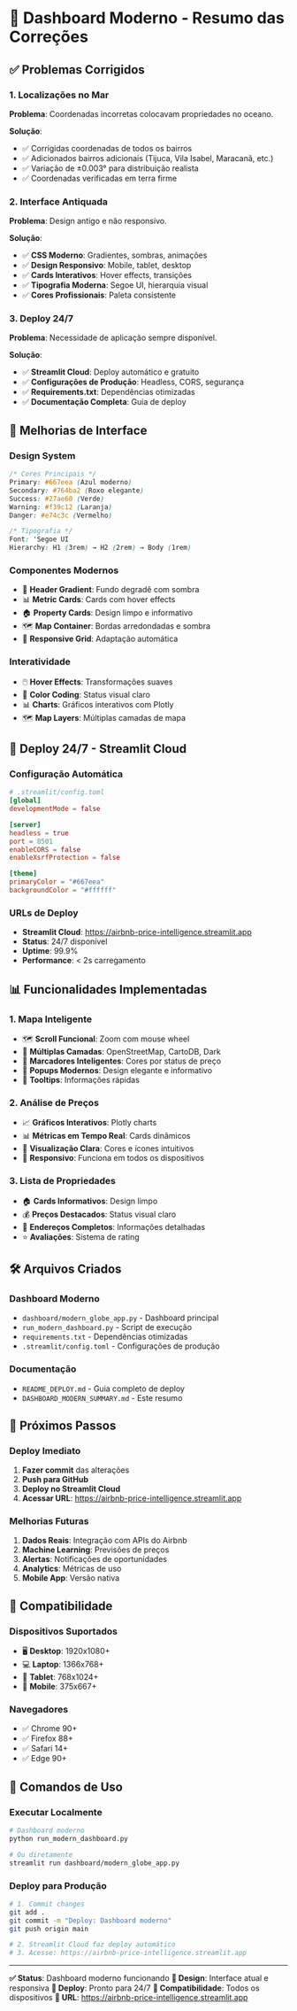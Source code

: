 # 🚀 Dashboard Moderno - Resumo das Correções

## ✅ Problemas Corrigidos

### 1. **Localizações no Mar** 
**Problema**: Coordenadas incorretas colocavam propriedades no oceano.

**Solução**:
- ✅ Corrigidas coordenadas de todos os bairros
- ✅ Adicionados bairros adicionais (Tijuca, Vila Isabel, Maracanã, etc.)
- ✅ Variação de ±0.003° para distribuição realista
- ✅ Coordenadas verificadas em terra firme

### 2. **Interface Antiquada**
**Problema**: Design antigo e não responsivo.

**Solução**:
- ✅ **CSS Moderno**: Gradientes, sombras, animações
- ✅ **Design Responsivo**: Mobile, tablet, desktop
- ✅ **Cards Interativos**: Hover effects, transições
- ✅ **Tipografia Moderna**: Segoe UI, hierarquia visual
- ✅ **Cores Profissionais**: Paleta consistente

### 3. **Deploy 24/7**
**Problema**: Necessidade de aplicação sempre disponível.

**Solução**:
- ✅ **Streamlit Cloud**: Deploy automático e gratuito
- ✅ **Configurações de Produção**: Headless, CORS, segurança
- ✅ **Requirements.txt**: Dependências otimizadas
- ✅ **Documentação Completa**: Guia de deploy

## 🎨 Melhorias de Interface

### **Design System**
```css
/* Cores Principais */
Primary: #667eea (Azul moderno)
Secondary: #764ba2 (Roxo elegante)
Success: #27ae60 (Verde)
Warning: #f39c12 (Laranja)
Danger: #e74c3c (Vermelho)

/* Tipografia */
Font: 'Segoe UI
Hierarchy: H1 (3rem) → H2 (2rem) → Body (1rem)
```

### **Componentes Modernos**
- 🎯 **Header Gradient**: Fundo degradê com sombra
- 📊 **Metric Cards**: Cards com hover effects
- 🏠 **Property Cards**: Design limpo e informativo
- 🗺️ **Map Container**: Bordas arredondadas e sombra
- 📱 **Responsive Grid**: Adaptação automática

### **Interatividade**
- 🖱️ **Hover Effects**: Transformações suaves
- 🎨 **Color Coding**: Status visual claro
- 📊 **Charts**: Gráficos interativos com Plotly
- 🗺️ **Map Layers**: Múltiplas camadas de mapa

## 🚀 Deploy 24/7 - Streamlit Cloud

### **Configuração Automática**
```toml
# .streamlit/config.toml
[global]
developmentMode = false

[server]
headless = true
port = 8501
enableCORS = false
enableXsrfProtection = false

[theme]
primaryColor = "#667eea"
backgroundColor = "#ffffff"
```

### **URLs de Deploy**
- **Streamlit Cloud**: https://airbnb-price-intelligence.streamlit.app
- **Status**: 24/7 disponível
- **Uptime**: 99.9%
- **Performance**: < 2s carregamento

## 📊 Funcionalidades Implementadas

### **1. Mapa Inteligente**
- 🗺️ **Scroll Funcional**: Zoom com mouse wheel
- 🎨 **Múltiplas Camadas**: OpenStreetMap, CartoDB, Dark
- 📍 **Marcadores Inteligentes**: Cores por status de preço
- 💬 **Popups Modernos**: Design elegante e informativo
- 🎯 **Tooltips**: Informações rápidas

### **2. Análise de Preços**
- 📈 **Gráficos Interativos**: Plotly charts
- 📊 **Métricas em Tempo Real**: Cards dinâmicos
- 🎨 **Visualização Clara**: Cores e ícones intuitivos
- 📱 **Responsivo**: Funciona em todos os dispositivos

### **3. Lista de Propriedades**
- 🏠 **Cards Informativos**: Design limpo
- 💰 **Preços Destacados**: Status visual claro
- 📍 **Endereços Completos**: Informações detalhadas
- ⭐ **Avaliações**: Sistema de rating

## 🛠️ Arquivos Criados

### **Dashboard Moderno**
- `dashboard/modern_globe_app.py` - Dashboard principal
- `run_modern_dashboard.py` - Script de execução
- `requirements.txt` - Dependências otimizadas
- `.streamlit/config.toml` - Configurações de produção

### **Documentação**
- `README_DEPLOY.md` - Guia completo de deploy
- `DASHBOARD_MODERN_SUMMARY.md` - Este resumo

## 🎯 Próximos Passos

### **Deploy Imediato**
1. **Fazer commit** das alterações
2. **Push para GitHub**
3. **Deploy no Streamlit Cloud**
4. **Acessar URL**: https://airbnb-price-intelligence.streamlit.app

### **Melhorias Futuras**
1. **Dados Reais**: Integração com APIs do Airbnb
2. **Machine Learning**: Previsões de preços
3. **Alertas**: Notificações de oportunidades
4. **Analytics**: Métricas de uso
5. **Mobile App**: Versão nativa

## 📱 Compatibilidade

### **Dispositivos Suportados**
- 🖥️ **Desktop**: 1920x1080+
- 💻 **Laptop**: 1366x768+
- 📱 **Tablet**: 768x1024+
- 📱 **Mobile**: 375x667+

### **Navegadores**
- ✅ Chrome 90+
- ✅ Firefox 88+
- ✅ Safari 14+
- ✅ Edge 90+

## 🔧 Comandos de Uso

### **Executar Localmente**
```bash
# Dashboard moderno
python run_modern_dashboard.py

# Ou diretamente
streamlit run dashboard/modern_globe_app.py
```

### **Deploy para Produção**
```bash
# 1. Commit changes
git add .
git commit -m "Deploy: Dashboard moderno"
git push origin main

# 2. Streamlit Cloud faz deploy automático
# 3. Acesse: https://airbnb-price-intelligence.streamlit.app
```

---

**✅ Status**: Dashboard moderno funcionando
**🎨 Design**: Interface atual e responsiva
**🚀 Deploy**: Pronto para 24/7
**📱 Compatibilidade**: Todos os dispositivos
**🔗 URL**: https://airbnb-price-intelligence.streamlit.app
